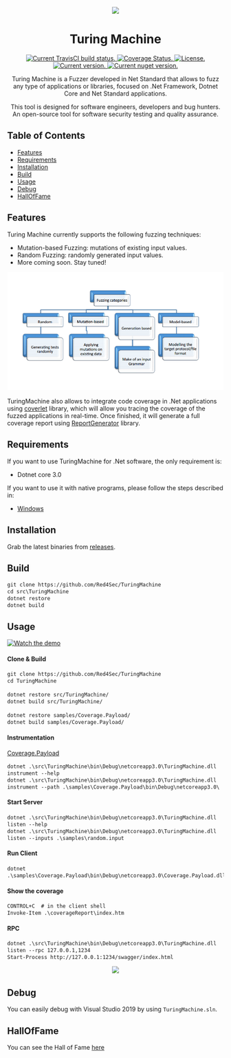 <p align="center">
  <img src="https://avatars0.githubusercontent.com/u/33096324?s=200&v=4" width="200px">
</p>

<h1 align="center">Turing Machine</h1>
<p align="center">
  <a href="https://travis-ci.org/Red4Sec/TuringMachine" target="_blank">
    <img src="https://travis-ci.org/Red4Sec/TuringMachine.svg?branch=master" alt="Current TravisCI build status.">
  </a>
  <a href='https://coveralls.io/github/Red4Sec/TuringMachine?branch=master' target="_blank">
    <img src='https://coveralls.io/repos/github/Red4Sec/TuringMachine/badge.svg?branch=master' alt='Coverage Status.' />
  </a>
  <a href="https://github.com/Red4Sec/TuringMachine/blob/master/LICENSE" target="_blank">
    <img src="https://img.shields.io/badge/license-MIT-blue.svg" alt="License.">
  </a>
<br>
  <a href="https://github.com/Red4Sec/TuringMachine/releases" target="_blank">
    <img src="https://badge.fury.io/gh/red4sec%2FTuringMachine.svg" alt="Current version.">
  </a>
  <a href="https://www.nuget.org/packages/TuringMachine.Core" target="_blank">
    <img src="https://badge.fury.io/nu/TuringMachine.Core.svg" alt="Current nuget version.">
  </a>
</p>

<p align="center">Turing Machine is a Fuzzer developed in Net Standard that allows to fuzz any type of applications or libraries, focused on .Net Framework, Dotnet Core and Net Standard applications.</p>
<p align="center">This tool is designed for software engineers, developers and bug hunters. An open-source tool for software security testing and quality assurance.</p>

## Table of Contents

- [Features](#features)
- [Requirements](#requirements)
- [Installation](#installation)
- [Build](#build)
- [Usage](#usage)
- [Debug](#debug)
- [HallOfFame](#hallOfFame)

## Features

Turing Machine currently supports the following fuzzing techniques:

- Mutation-based Fuzzing: mutations of existing input values.
- Random Fuzzing: randomly generated input values.
- More coming soon. Stay tuned! 

<p align="center">
  <img src="https://github.com/Red4Sec/TuringMachine/blob/master/info/types.png?raw=true" width="700px">
</p>

TuringMachine also allows to integrate code coverage in .Net applications using [coverlet](https://github.com/tonerdo/coverlet) library, which will allow you tracing the coverage of the fuzzed applications in real-time. Once finished, it will generate a full coverage report using [ReportGenerator](https://github.com/danielpalme/ReportGenerator) library.

## Requirements

If you want to use TuringMachine for .Net software, the only requirement is:

- Dotnet core 3.0

If you want to use it with native programs, please follow the steps described in:

- [Windows](info/native/Windows)

## Installation

Grab the latest binaries from [releases](https://github.com/Red4Sec/TuringMachine/releases).

## Build

```
git clone https://github.com/Red4Sec/TuringMachine
cd src\TuringMachine
dotnet restore
dotnet build
```

## Usage

[![Watch the demo](https://img.youtube.com/vi/EKnMCkSQiGY/maxresdefault.jpg)](https://youtu.be/EKnMCkSQiGY)

#### Clone & Build

```
git clone https://github.com/Red4Sec/TuringMachine
cd TuringMachine

dotnet restore src/TuringMachine/
dotnet build src/TuringMachine/

dotnet restore samples/Coverage.Payload/
dotnet build samples/Coverage.Payload/
```

#### Instrumentation
[Coverage.Payload](samples/Coverage.Payload)

```
dotnet .\src\TuringMachine\bin\Debug\netcoreapp3.0\TuringMachine.dll instrument --help
dotnet .\src\TuringMachine\bin\Debug\netcoreapp3.0\TuringMachine.dll instrument --path .\samples\Coverage.Payload\bin\Debug\netcoreapp3.0\
```

#### Start Server

```
dotnet .\src\TuringMachine\bin\Debug\netcoreapp3.0\TuringMachine.dll listen --help
dotnet .\src\TuringMachine\bin\Debug\netcoreapp3.0\TuringMachine.dll listen --inputs .\samples\random.input
```

#### Run Client

```
dotnet .\samples\Coverage.Payload\bin\Debug\netcoreapp3.0\Coverage.Payload.dll
```

#### Show the coverage

```
CONTROL+C  # in the client shell
Invoke-Item .\coverageReport\index.htm
```

#### RPC

```
dotnet .\src\TuringMachine\bin\Debug\netcoreapp3.0\TuringMachine.dll listen --rpc 127.0.0.1,1234
Start-Process http://127.0.0.1:1234/swagger/index.html
```

<p align="center">
  <img src="https://github.com/Red4Sec/TuringMachine/blob/master/info/rpc.png?raw=true" width="500px">
</p>

## Debug

You can easily debug with Visual Studio 2019 by using `TuringMachine.sln`.

## HallOfFame

You can see the Hall of Fame [here](HallOfFame.md)
